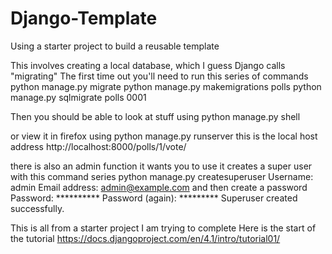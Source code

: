 # Django-Template
Using  a starter project to build a reusable template

This involves creating a local database, which I guess Django calls "migrating"
The first time out you'll need to run this series of commands 
python manage.py migrate
python manage.py makemigrations polls
python manage.py sqlmigrate polls 0001

Then you should be able to look at stuff using
python manage.py shell

or view it in firefox using
python manage.py runserver
this is the local host address
http://localhost:8000/polls/1/vote/

there is also an admin function it wants you to use
it creates a super user with this command series
python manage.py createsuperuser
Username: admin
Email address: admin@example.com
and then create a password
Password: **********
Password (again): *********
Superuser created successfully.

This is all from a starter project I am trying to complete
Here is the start of the tutorial
https://docs.djangoproject.com/en/4.1/intro/tutorial01/
